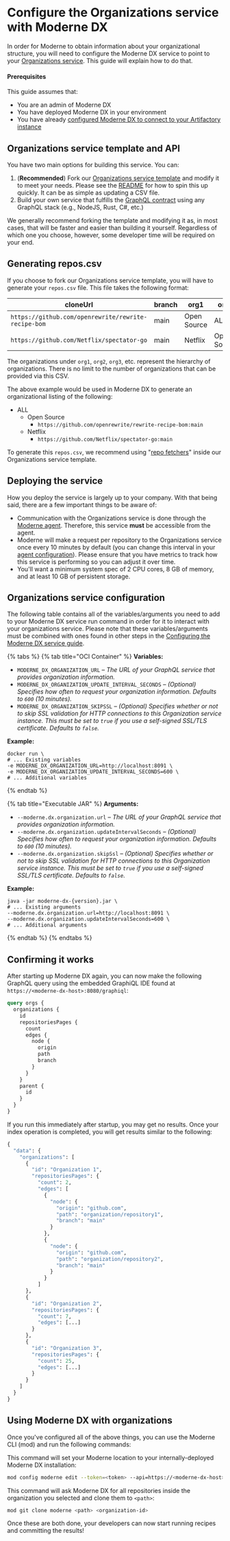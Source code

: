 # Configure the Organizations service with Moderne DX

In order for Moderne to obtain information about your organizational structure, you will need to configure the Moderne DX service to point to your [Organizations service](../../moderne-platform/how-to-guides/organizations-service.md). This guide will explain how to do that.

#### Prerequisites

This guide assumes that:

* You are an admin of Moderne DX
* You have deployed Moderne DX in your environment
* You have already [configured Moderne DX to connect to your Artifactory instance](configure-dx-with-artifactory-access.md)

## Organizations service template and API

You have two main options for building this service. You can:

1. (**Recommended**) Fork our [Organizations service template](https://github.com/moderneinc/moderne-organizations-dx) and modify it to meet your needs. Please see the [README](https://github.com/moderneinc/moderne-organizations-dx/blob/main/README.md) for how to spin this up quickly. It can be as simple as updating a CSV file.
2. Build your own service that fulfills the [GraphQL contract](https://github.com/moderneinc/moderne-organizations-dx/blob/main/src/main/resources/schema/moderne-organizations.graphqls) using any GraphQL stack (e.g., NodeJS, Rust, C#, etc.)

We generally recommend forking the template and modifying it as, in most cases, that will be faster and easier than building it yourself. Regardless of which one you choose, however, some developer time will be required on your end.

## Generating repos.csv

If you choose to fork our Organizations service template, you will have to generate your `repos.csv` file. This file takes the following format:

<table><thead><tr><th width="171">cloneUrl</th><th width="99">branch</th><th>org1</th><th>org2</th><th>org3</th></tr></thead><tbody><tr><td><code>https://github.com/openrewrite/rewrite-recipe-bom</code></td><td>main</td><td>Open Source</td><td>ALL</td><td></td></tr><tr><td><code>https://github.com/Netflix/spectator-go</code></td><td>main</td><td>Netflix</td><td>Open Source</td><td>ALL</td></tr></tbody></table>

The organizations under `org1`, `org2`, `org3`, etc. represent the hierarchy of organizations. There is no limit to the number of organizations that can be provided via this CSV.&#x20;

The above example would be used in Moderne DX to generate an organizational listing of the following:

* ALL
  * Open Source
    * `https://github.com/openrewrite/rewrite-recipe-bom:main`
  * Netflix
    * `https://github.com/Netflix/spectator-go:main`

To generate this `repos.csv`, we recommend using "[repo fetchers](https://github.com/moderneinc/moderne-organizations-dx/blob/main/repo-fetchers/README.md)" inside our Organizations service template.

## Deploying the service

How you deploy the service is largely up to your company. With that being said, there are a few important things to be aware of:

* Communication with the Organizations service is done through the [Moderne agent](../../moderne-platform/how-to-guides/agent-configuration/agent-configuration.md). Therefore, this service **must** be accessible from the agent.
* Moderne will make a request per repository to the Organizations service once every 10 minutes by default (you can change this interval in your [agent configuration](../../moderne-platform/how-to-guides/agent-configuration/configure-organizations-service.md)). Please ensure that you have metrics to track how this service is performing so you can adjust it over time.
* You'll want a minimum system spec of 2 CPU cores, 8 GB of memory, and at least 10 GB of persistent storage.

## Organizations service configuration

The following table contains all of the variables/arguments you need to add to your Moderne DX service run command in order for it to interact with your organizations service. Please note that these variables/arguments must be combined with ones found in other steps in the [Configuring the Moderne DX service guide](dx-configuration.md).

{% tabs %}
{% tab title="OCI Container" %}
**Variables:**

* `MODERNE_DX_ORGANIZATION_URL` – _The URL of your GraphQL service that provides organization information._
* `MODERNE_DX_ORGANIZATION_UPDATE_INTERVAL_SECONDS` – _(Optional) Specifies how often to request your organization information. Defaults to `600` (10 minutes)._
* `MODERNE_DX_ORGANIZATION_SKIPSSL` – _(Optional) Specifies whether or not to skip SSL validation for HTTP connections to this Organization service instance. This must be set to `true` if you use a self-signed SSL/TLS certificate. Defaults to `false`._

**Example:**

```shell
docker run \
# ... Existing variables
-e MODERNE_DX_ORGANIZATION_URL=http://localhost:8091 \
-e MODERNE_DX_ORGANIZATION_UPDATE_INTERVAL_SECONDS=600 \
# ... Additional variables
```
{% endtab %}

{% tab title="Executable JAR" %}
**Arguments:**

* `--moderne.dx.organization.url` – _The URL of your GraphQL service that provides organization information._
* `--moderne.dx.organization.updateIntervalSeconds` – _(Optional) Specifies how often to request your organization information. Defaults to `600` (10 minutes)._
* `--moderne.dx.organization.skipSsl` – _(Optional) Specifies whether or not to skip SSL validation for HTTP connections to this Organization service instance. This must be set to `true` if you use a self-signed SSL/TLS certificate. Defaults to `false`._

**Example:**

```shell
java -jar moderne-dx-{version}.jar \
# ... Existing arguments
--moderne.dx.organization.url=http://localhost:8091 \
--moderne.dx.organization.updateIntervalSeconds=600 \
# ... Additional arguments
```
{% endtab %}
{% endtabs %}

## Confirming it works

After starting up Moderne DX again, you can now make the following GraphQL query using the embedded GraphiQL IDE found at `https://<moderne-dx-host>:8080/graphiql`:

```graphql
query orgs {
  organizations {
    id
    repositoriesPages {
      count
      edges {
        node {
          origin
          path
          branch
        }
      }
    }
    parent {
      id
    }
  }
}
```

If you run this immediately after startup, you may get no results. Once your index operation is completed, you will get results similar to the following:

```graphql
{
  "data": {
    "organizations": [
      {
        "id": "Organization 1",
        "repositoriesPages": {
          "count": 2,
          "edges": [
            {
              "node": {
                "origin": "github.com",
                "path": "organization/repository1",
                "branch": "main"
              }
            },
            {
              "node": {
                "origin": "github.com",
                "path": "organization/repository2",
                "branch": "main"
              }
            }
          ]
      },
      {
        "id": "Organization 2",
        "repositoriesPages": {
          "count": 7,
          "edges": [...]
        }
      },
      {
        "id": "Organization 3",
        "repositoriesPages": {
          "count": 25,
          "edges": [...]
        }
      }
    ]
  }
}
```

## Using Moderne DX with organizations

Once you've configured all of the above things, you can use the Moderne CLI (mod) and run the following commands:

This command will set your Moderne location to your internally-deployed Moderne DX installation:

```bash
mod config moderne edit --token=<token> --api=https://<moderne-dx-host>:8080 http://<moderne-dx-host>:8080
```

This command will ask Moderne DX for all repositories inside the organization you selected and clone them to `<path>`:

```bash
mod git clone moderne <path> <organization-id>
```

Once these are both done, your developers can now start running recipes and committing the results!
